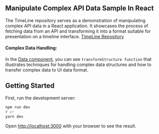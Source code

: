 ## Manipulate Complex API Data Sample In React

The TimeLine repository serves as a demonstration of manipulating complex API data in a React application. It showcases the process of fetching data from an API and transforming it into a format suitable for presentation on a timeline interface.
[TimeLine Repository](https://github.com/paghar/timeLine)

#### Complex Data Handling: 

In the [Data component](https://github.com/paghar/timeLine/blob/feature/master/src/data/data.tsx), you can see `transformStructure function` that illustrates techniques for handling complex data structures and how to transfer complex data to UI data format.

## Getting Started

First, run the development server:

```bash
npm run dev
# or
yarn dev
```

Open [http://localhost:3000](http://localhost:3000) with your browser to see the result.


